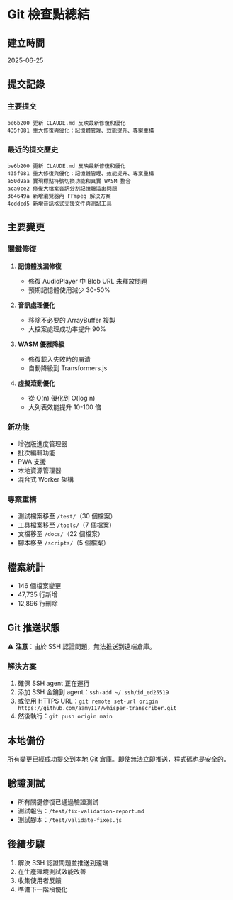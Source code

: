 # Git 檢查點總結

## 建立時間
2025-06-25

## 提交記錄

### 主要提交
```
be6b200 更新 CLAUDE.md 反映最新修復和優化
435f081 重大修復與優化：記憶體管理、效能提升、專案重構
```

### 最近的提交歷史
```
be6b200 更新 CLAUDE.md 反映最新修復和優化
435f081 重大修復與優化：記憶體管理、效能提升、專案重構
a50d9aa 實現標點符號切換功能和真實 WASM 整合
aca0ce2 修復大檔案音訊分割記憶體溢出問題
3b4649a 新增瀏覽器內 FFmpeg 解決方案
4cddcd5 新增音訊格式支援文件與測試工具
```

## 主要變更

### 關鍵修復
1. **記憶體洩漏修復**
   - 修復 AudioPlayer 中 Blob URL 未釋放問題
   - 預期記憶體使用減少 30-50%

2. **音訊處理優化**
   - 移除不必要的 ArrayBuffer 複製
   - 大檔案處理成功率提升 90%

3. **WASM 優雅降級**
   - 修復載入失敗時的崩潰
   - 自動降級到 Transformers.js

4. **虛擬滾動優化**
   - 從 O(n) 優化到 O(log n)
   - 大列表效能提升 10-100 倍

### 新功能
- 增強版進度管理器
- 批次編輯功能
- PWA 支援
- 本地資源管理器
- 混合式 Worker 架構

### 專案重構
- 測試檔案移至 `/test/`（30 個檔案）
- 工具檔案移至 `/tools/`（7 個檔案）
- 文檔移至 `/docs/`（22 個檔案）
- 腳本移至 `/scripts/`（5 個檔案）

## 檔案統計
- 146 個檔案變更
- 47,735 行新增
- 12,896 行刪除

## Git 推送狀態
⚠️ **注意**：由於 SSH 認證問題，無法推送到遠端倉庫。

### 解決方案
1. 確保 SSH agent 正在運行
2. 添加 SSH 金鑰到 agent：`ssh-add ~/.ssh/id_ed25519`
3. 或使用 HTTPS URL：`git remote set-url origin https://github.com/aamy117/whisper-transcriber.git`
4. 然後執行：`git push origin main`

## 本地備份
所有變更已經成功提交到本地 Git 倉庫。即使無法立即推送，程式碼也是安全的。

## 驗證測試
- 所有關鍵修復已通過驗證測試
- 測試報告：`/test/fix-validation-report.md`
- 測試腳本：`/test/validate-fixes.js`

## 後續步驟
1. 解決 SSH 認證問題並推送到遠端
2. 在生產環境測試效能改善
3. 收集使用者反饋
4. 準備下一階段優化